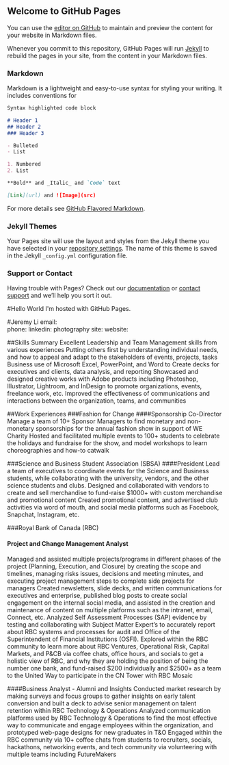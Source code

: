 ## Welcome to GitHub Pages

You can use the [editor on GitHub](https://github.com/j897li/j897li.github.io/edit/master/README.md) to maintain and preview the content for your website in Markdown files.

Whenever you commit to this repository, GitHub Pages will run [Jekyll](https://jekyllrb.com/) to rebuild the pages in your site, from the content in your Markdown files.

### Markdown

Markdown is a lightweight and easy-to-use syntax for styling your writing. It includes conventions for

```markdown
Syntax highlighted code block

# Header 1
## Header 2
### Header 3

- Bulleted
- List

1. Numbered
2. List

**Bold** and _Italic_ and `Code` text

[Link](url) and ![Image](src)
```

For more details see [GitHub Flavored Markdown](https://guides.github.com/features/mastering-markdown/).

### Jekyll Themes

Your Pages site will use the layout and styles from the Jekyll theme you have selected in your [repository settings](https://github.com/j897li/j897li.github.io/settings). The name of this theme is saved in the Jekyll `_config.yml` configuration file.

### Support or Contact

Having trouble with Pages? Check out our [documentation](https://help.github.com/categories/github-pages-basics/) or [contact support](https://github.com/contact) and we’ll help you sort it out.





#Hello World
I'm hosted with GitHub Pages.


#Jeremy Li 
email:  
phone: 
linkedin: 
photography site: 
website: 


##Skills Summary
  Excellent Leadership and Team Management skills from various experiences
  Putting others first by understanding individual needs, and how to appeal and adapt to the stakeholders of events, projects, tasks
  Business use of Microsoft Excel, PowerPoint, and Word to Create decks for executives and clients, data analysis, and reporting
  Showcased and designed creative works with Adobe products including Photoshop, Illustrator, Lightroom, and InDesign to promote organizations, events, freelance work, etc.
  Improved the effectiveness of communications and interactions between the organization, teams, and communities

##Work Experiences 
###Fashion for Change
####Sponsorship Co-Director
  Manage a team of 10+ Sponsor Managers to find monetary and non-monetary sponsorships for the annual fashion show in support of WE Charity 
  Hosted and facilitated multiple events to 100+ students to celebrate the holidays and fundraise for the show, and model workshops to learn choreographies and how-to catwalk 


###Science and Business Student Association (SBSA)
####President
  Lead a team of executives to coordinate events for the Science and Business students, while collaborating with the university, vendors, and the other science students and clubs.
  Designed and collaborated with vendors to create and sell merchandise to fund-raise $1000+ with custom merchandise and promotional content
  Created promotional content, and advertised club activities via word of mouth, and social media platforms such as Facebook, Snapchat, Instagram, etc.



###Royal Bank of Canada (RBC)
#### Project and Change Management Analyst
  Managed and assisted multiple projects/programs in different phases of the project (Planning, Execution, and Closure) by creating the scope and timelines, managing risks issues, decisions and meeting minutes, and executing project management steps to complete side projects for managers
  Created newsletters, slide decks, and written communications for executives and enterprise, published blog posts to create social engagement on the internal social media, and assisted in the creation and maintenance of content on multiple platforms such as the intranet, email, Connect, etc.
  Analyzed Self Assessment Processes (SAP) evidence by testing and collaborating with Subject Matter Expert’s to accurately report about RBC systems and processes for audit and Office of the Superintendent of Financial Institutions (OSFI).
  Explored within the RBC community to learn more about RBC Ventures, Operational Risk, Capital Markets, and P&CB via coffee chats, office hours, and socials to get a holistic view of RBC, and why they are holding the position of being the number one bank, and fund-raised $200 individually and $2500+ as a team to the United Way to participate in the CN Tower with RBC Mosaic

####Business Analyst - Alumni and Insights 
  Conducted market research by making surveys and focus groups to gather insights on early talent conversion and built a deck to advise senior management on talent retention within RBC Technology & Operations
  Analyzed communication platforms used by RBC Technology & Operations to find the most effective way to communicate and engage employees within the organization, and prototyped web-page designs for new graduates in T&O
  Engaged within the RBC community via 10+ coffee chats from students to recruiters, socials, hackathons, networking events, and tech community via volunteering with multiple teams including FutureMakers


